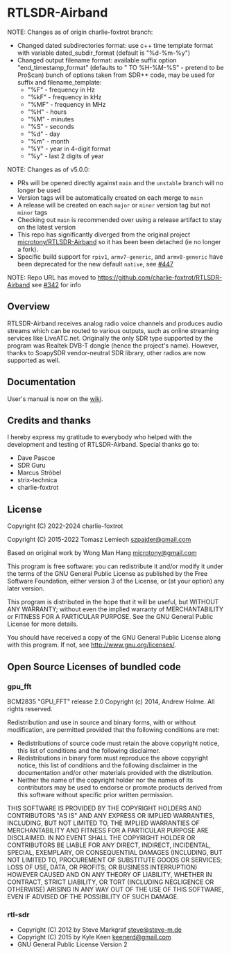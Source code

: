 # RTLSDR-Airband

NOTE: Changes as of origin charlie-foxtrot branch:
 - Changed dated subdirectories format: use c++ time template format with variable dated_subdir_format (default is "%d-%m-%y")
 - Changed output filename format: available suffix option "end_timestamp_format" (defaults to " TO %H-%M-%S" - pretend to be ProScan) bunch of options taken from SDR++ code, may be used for suffix and filename_template:
    - "%F" - frequency in Hz
    - "%kF" - frequency in kHz
    - "%MF" - frequency in MHz
    - "%H" - hours
    - "%M" - minutes 
    - "%S" - seconds
    - "%d" - day
    - "%m" - month
    - "%Y" - year in 4-digit format
    - "%y" - last 2 digits of year

NOTE: Changes as of v5.0.0:
 - PRs will be opened directly against `main` and the `unstable` branch will no longer be used
 - Version tags will be automatically created on each merge to `main`
 - A release will be created on each `major` or `minor` version tag but not `minor` tags
 - Checking out `main` is recommended over using a release artifact to stay on the latest version
 - This repo has significantly diverged from the original project [microtony/RTLSDR-Airband](https://github.com/microtony/RTLSDR-Airband) so it has been been detached (ie no longer a fork).
 - Specific build support for `rpiv1`, `armv7-generic`, and `armv8-generic` have been deprecated for the new default `native`, see [#447](https://github.com/charlie-foxtrot/RTLSDR-Airband/discussions/447)

NOTE: Repo URL has moved to https://github.com/charlie-foxtrot/RTLSDR-Airband see [#342](https://github.com/charlie-foxtrot/RTLSDR-Airband/discussions/342) for info

## Overview

RTLSDR-Airband receives analog radio voice channels and produces
audio streams which can be routed to various outputs, such as online
streaming services like LiveATC.net. Originally the only SDR type
supported by the program was Realtek DVB-T dongle (hence the project's
name). However, thanks to SoapySDR vendor-neutral SDR library, other
radios are now supported as well.

## Documentation

User's manual is now on the [wiki](https://github.com/charlie-foxtrot/RTLSDR-Airband/wiki).

## Credits and thanks

I hereby express my gratitude to everybody who helped with the development and testing
of RTLSDR-Airband. Special thanks go to:

* Dave Pascoe
* SDR Guru
* Marcus Ströbel
* strix-technica
* charlie-foxtrot

## License

Copyright (C) 2022-2024 charlie-foxtrot

Copyright (C) 2015-2022 Tomasz Lemiech <szpajder@gmail.com>

Based on original work by Wong Man Hang <microtony@gmail.com>

This program is free software: you can redistribute it and/or modify
it under the terms of the GNU General Public License as published by
the Free Software Foundation, either version 3 of the License, or
(at your option) any later version.

This program is distributed in the hope that it will be useful,
but WITHOUT ANY WARRANTY; without even the implied warranty of
MERCHANTABILITY or FITNESS FOR A PARTICULAR PURPOSE.  See the
GNU General Public License for more details.

You should have received a copy of the GNU General Public License
along with this program.  If not, see <http://www.gnu.org/licenses/>.

## Open Source Licenses of bundled code

### gpu_fft

BCM2835 "GPU_FFT" release 2.0
Copyright (c) 2014, Andrew Holme.
All rights reserved.

Redistribution and use in source and binary forms, with or without
modification, are permitted provided that the following conditions are met:

* Redistributions of source code must retain the above copyright
  notice, this list of conditions and the following disclaimer.
* Redistributions in binary form must reproduce the above copyright
  notice, this list of conditions and the following disclaimer in the
  documentation and/or other materials provided with the distribution.
* Neither the name of the copyright holder nor the
  names of its contributors may be used to endorse or promote products
  derived from this software without specific prior written permission.

THIS SOFTWARE IS PROVIDED BY THE COPYRIGHT HOLDERS AND CONTRIBUTORS "AS IS" AND
ANY EXPRESS OR IMPLIED WARRANTIES, INCLUDING, BUT NOT LIMITED TO, THE IMPLIED
WARRANTIES OF MERCHANTABILITY AND FITNESS FOR A PARTICULAR PURPOSE ARE
DISCLAIMED. IN NO EVENT SHALL THE COPYRIGHT HOLDER OR CONTRIBUTORS BE LIABLE FOR ANY
DIRECT, INDIRECT, INCIDENTAL, SPECIAL, EXEMPLARY, OR CONSEQUENTIAL DAMAGES
(INCLUDING, BUT NOT LIMITED TO, PROCUREMENT OF SUBSTITUTE GOODS OR SERVICES;
LOSS OF USE, DATA, OR PROFITS; OR BUSINESS INTERRUPTION) HOWEVER CAUSED AND
ON ANY THEORY OF LIABILITY, WHETHER IN CONTRACT, STRICT LIABILITY, OR TORT
(INCLUDING NEGLIGENCE OR OTHERWISE) ARISING IN ANY WAY OUT OF THE USE OF THIS
SOFTWARE, EVEN IF ADVISED OF THE POSSIBILITY OF SUCH DAMAGE.

### rtl-sdr

* Copyright (C) 2012 by Steve Markgraf <steve@steve-m.de>
* Copyright (C) 2015 by Kyle Keen <keenerd@gmail.com>
* GNU General Public License Version 2
